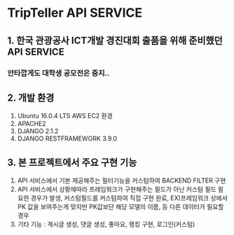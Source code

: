 # TripTeller API SERVICE
## 1. 한국 관광공사 ICT개발 경진대회 출품을 위해 준비했던 API SERVICE
### 안타깝게도 대학생 공모전은 중지..

## 2. 개발 환경
 1. Ubuntu 16.0.4 LTS AWS EC2 환경
 2. APACHE2 
 3. DJANGO 2.1.2
 4. DJANGO RESTFRAMEWORK 3.9.0

## 3. 본 프로젝트에서 주요 구현 기능
 1. API 서비스에서 기본 제공해주는 필터기능을 커스텀하여 BACKEND FILTER 구현
 2. API 서비스에서 상황에따라 프레임워크가 구현해주는 필드가 아닌 커스텀 필드 필요한 경우가 발생, 
   커스텀필드를 커스텀하여 직접 구현 완료, EX)프레임워크 상에서 PK 값을 보여주는게 맞지만 PK값보단 해당 모델의 이름, 등 
   다른 데이터가 필요할 경우
 3. 기타 기능 : 게시글 생성, 댓글 생성, 좋아요, 랭킹 구현, 로그인(커스텀)

